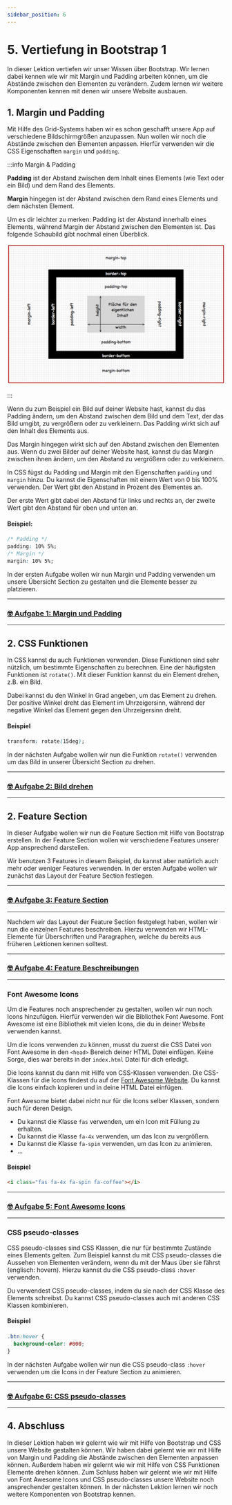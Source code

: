 ```yaml
---
sidebar_position: 6
---
```


# 5. Vertiefung in Bootstrap 1

In dieser Lektion vertiefen wir unser Wissen über Bootstrap. Wir lernen dabei kennen wie wir mit Margin und Padding arbeiten können, um die Abstände zwischen den Elementen zu verändern. Zudem lernen wir weitere Komponenten kennen mit denen wir unsere Website ausbauen.

## 1. Margin und Padding

Mit Hilfe des Grid-Systems haben wir es schon geschafft unsere App auf verschiedene Bildschirmgrößen anzupassen. Nun wollen wir noch die Abstände zwischen den Elementen anpassen. Hierfür verwenden wir die CSS Eigenschaften `margin` und `padding`.

:::info Margin & Padding

**Padding** ist der Abstand zwischen dem Inhalt eines Elements (wie Text oder ein Bild) und dem Rand des Elements.

**Margin** hingegen ist der Abstand zwischen dem Rand eines Elements und dem nächsten Element.

Um es dir leichter zu merken: Padding ist der Abstand innerhalb eines Elements, während Margin der Abstand zwischen den Elementen ist. Das folgende Schaubild gibt nochmal einen Überblick.

![Margin und Padding](./img/margin-padding.png)

:::

Wenn du zum Beispiel ein Bild auf deiner Website hast, kannst du das Padding ändern, um den Abstand zwischen dem Bild und dem Text, der das Bild umgibt, zu vergrößern oder zu verkleinern. Das Padding wirkt sich auf den Inhalt des Elements aus.

Das Margin hingegen wirkt sich auf den Abstand zwischen den Elementen aus. Wenn du zwei Bilder auf deiner Website hast, kannst du das Margin zwischen ihnen ändern, um den Abstand zu vergrößern oder zu verkleinern.

In CSS fügst du Padding und Margin mit den Eigenschaften `padding` und `margin` hinzu. Du kannst die Eigenschaften mit einem Wert von 0 bis 100% verwenden. Der Wert gibt den Abstand in Prozent des Elementes an.

Der erste Wert gibt dabei den Abstand für links und rechts an, der zweite Wert gibt den Abstand für oben und unten an.

#### Beispiel:

```css
/* Padding */
padding: 10% 5%;
/* Margin */
margin: 10% 5%;
```

In der ersten Aufgabe wollen wir nun Margin und Padding verwenden um unsere Übersicht Section zu gestalten und die Elemente besser zu platzieren.

---

### [🤓 Aufgabe 1: Margin und Padding](aufgabe-1-margin-padding)

---

## 2. CSS Funktionen

In CSS kannst du auch Funktionen verwenden. Diese Funktionen sind sehr nützlich, um bestimmte Eigenschaften zu berechnen. Eine der häufigsten Funktionen ist `rotate()`. Mit dieser Funktion kannst du ein Element drehen, z.B. ein Bild.

Dabei kannst du den Winkel in Grad angeben, um das Element zu drehen. Der positive Winkel dreht das Element im Uhrzeigersinn, während der negative Winkel das Element gegen den Uhrzeigersinn dreht.

#### Beispiel

```css
transform: rotate(15deg);
```

In der nächsten Aufgabe wollen wir nun die Funktion `rotate()` verwenden um das Bild in unserer Übersicht Section zu drehen.

---

### [🤓 Aufgabe 2: Bild drehen](aufgabe-2-bild-drehen)

---

## 2. Feature Section

In dieser Aufgabe wollen wir nun die Feature Section mit Hilfe von Bootstrap erstellen. In der Feature Section wollen wir verschiedene Features unserer App ansprechend darstellen.

Wir benutzen 3 Features in diesem Beispiel, du kannst aber natürlich auch mehr oder weniger Features verwenden. In der ersten Aufgabe wollen wir zunächst das Layout der Feature Section festlegen.

---

### [🤓 Aufgabe 3: Feature Section](aufgabe-3-feature-section)

---

Nachdem wir das Layout der Feature Section festgelegt haben, wollen wir nun die einzelnen Features beschreiben. Hierzu verwenden wir HTML-Elemente für Überschriften und Paragraphen, welche du bereits aus früheren Lektionen kennen solltest.

---

### [🤓 Aufgabe 4: Feature Beschreibungen](aufgabe-4-feature-beschreibung)

---

### Font Awesome Icons

Um die Features noch ansprechender zu gestalten, wollen wir nun noch Icons hinzufügen. Hierfür verwenden wir die Bibliothek Font Awesome. Font Awesome ist eine Bibliothek mit vielen Icons, die du in deiner Website verwenden kannst.

Um die Icons verwenden zu können, musst du zuerst die CSS Datei von Font Awesome in den `<head>` Bereich deiner HTML Datei einfügen. Keine Sorge, dies war bereits in der `index.html` Datei für dich erledigt.

Die Icons kannst du dann mit Hilfe von CSS-Klassen verwenden. Die CSS-Klassen für die Icons findest du auf der [Font Awesome Website](https://fontawesome.com/icons?d=gallery&p=2&m=free). Du kannst die Icons einfach kopieren und in deine HTML Datei einfügen.

Font Awesome bietet dabei nicht nur für die Icons selber Klassen, sondern auch für deren Design.

- Du kannst die Klasse `fas` verwenden, um ein Icon mit Füllung zu erhalten.
- Du kannst die Klasse `fa-4x` verwenden, um das Icon zu vergrößern.
- Du kannst die Klasse `fa-spin` verwenden, um das Icon zu animieren.
- ...

#### Beispiel

```html
<i class="fas fa-4x fa-spin fa-coffee"></i>
```

---

### [🤓 Aufgabe 5: Font Awesome Icons](aufgabe-5-font-awesome-icons)

---

### CSS pseudo-classes

CSS pseudo-classes sind CSS Klassen, die nur für bestimmte Zustände eines Elements gelten. Zum Beispiel kannst du mit CSS pseudo-classes die Aussehen von Elementen verändern, wenn du mit der Maus über sie fährst (englisch: hovern). Hierzu kannst du die CSS pseudo-class `:hover` verwenden.

Du verwendest CSS pseudo-classes, indem du sie nach der CSS Klasse des Elements schreibst. Du kannst CSS pseudo-classes auch mit anderen CSS Klassen kombinieren.

#### Beispiel

```css
.btn:hover {
  background-color: #000;
}
```

In der nächsten Aufgabe wollen wir nun die CSS pseudo-class `:hover` verwenden um die Icons in der Feature Section zu animieren.

---

### [🤓 Aufgabe 6: CSS pseudo-classes](aufgabe-6-css-pseudo-classes)

---

## 4. Abschluss

In dieser Lektion haben wir gelernt wie wir mit Hilfe von Bootstrap und CSS unsere Website gestalten können. Wir haben dabei gelernt wie wir mit Hilfe von Margin und Padding die Abstände zwischen den Elementen anpassen können. Außerdem haben wir gelernt wie wir mit Hilfe von CSS Funktionen Elemente drehen können. Zum Schluss haben wir gelernt wie wir mit Hilfe von Font Awesome Icons und CSS pseudo-classes unsere Website noch ansprechender gestalten können. In der nächsten Lektion lernen wir noch weitere Komponenten von Bootstrap kennen.
